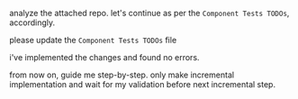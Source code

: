 analyze the attached repo. let's continue as per the `Component Tests TODOs`, accordingly.

please update the `Component Tests TODOs` file

i've implemented the changes and found no errors.

from now on, guide me step-by-step. only make incremental implementation and wait for my validation before next incremental step.
